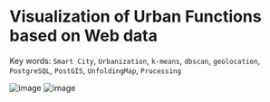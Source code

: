 # Visualization of Urban Functions based on Web data
Key words: `Smart City`, `Urbanization`, `k-means`, `dbscan`, `geolocation`, `PostgreSQL`, `PostGIS`, `UnfoldingMap`, `Processing`

![image](https://github.com/ZENG-Yuhao/Visualization-of-urban-functions-based-on-web-datas/blob/master/screenshots/result1.png)
![image](https://github.com/ZENG-Yuhao/Visualization-of-urban-functions-based-on-web-datas/blob/master/screenshots/result2.png)

